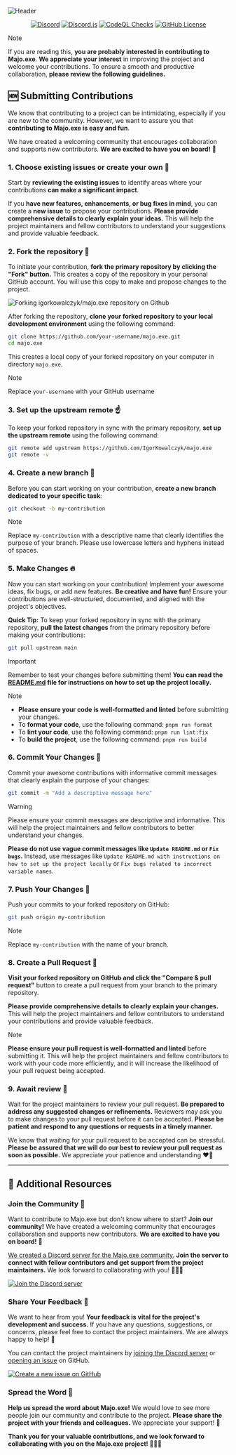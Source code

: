 ![Header](https://github.com/IgorKowalczyk/majo.exe/assets/49127376/4df57b45-2900-40e0-bf34-707170fb83bc)

<p align="center">
 <a href="https://majoexe.com/server"><img src="https://img.shields.io/discord/695282860399001640?color=%234552ef&logo=discord&label=Discord&style=flat&logoColor=fff" alt="Discord" /></a>
 <a href="https://www.npmjs.com/package/discord.js"><img src="https://img.shields.io/badge/Discord.js-v14-%234552ef?style=flat&logo=npm&logoColor=fff" alt="Discord.js" /></a>
 <a href="https://majoexe.com/"><img src="https://img.shields.io/github/actions/workflow/status/igorkowalczyk/majo.exe/codeql-analysis.yml?branch=master&style=flat&label=CodeQL&logo=github&color=%234552ef" alt="CodeQL Checks" /></a>
 <a href="https://majoexe.com"><img src="https://img.shields.io/github/license/igorkowalczyk/majo.exe?style=flat&;logo=github&label=License&color=%234552ef" alt="GitHub License" /></a>
</p>

<!-- prettier-ignore -->
> [!NOTE]
> If you are reading this, **you are probably interested in contributing to Majo.exe**. **We appreciate your interest** in improving the project and welcome your contributions. To ensure a smooth and productive collaboration, **please review the following guidelines.**

<!-- prettier-ignore-end -->

## 🆕 Submitting Contributions

We know that contributing to a project can be intimidating, especially if you are new to the community. However, we want to assure you that **contributing to Majo.exe is easy and fun**.

We have created a welcoming community that encourages collaboration and supports new contributors. **We are excited to have you on board!** 🙌

### 1. Choose existing issues or create your own 📝

Start by **reviewing the existing issues** to identify areas where your contributions **can make a significant impact**.

If you **have new features, enhancements, or bug fixes in mind**, you can create a **new issue** to propose your contributions. **Please provide comprehensive details to clearly explain your ideas.** This will help the project maintainers and fellow contributors to understand your suggestions and provide valuable feedback.

### 2. Fork the repository 🍴

To initiate your contribution, **fork the primary repository by clicking the "Fork" button.** This creates a copy of the repository in your personal GitHub account. You will use this copy to make and propose changes to the project.

![Forking igorkowalczyk/majo.exe repository on Github](https://github.com/IgorKowalczyk/majo.exe/assets/49127376/dfaedc7f-5a59-4332-b19b-5305d1c78935)

After forking the repository, **clone your forked repository to your local development environment** using the following command:

```bash
git clone https://github.com/your-username/majo.exe.git
cd majo.exe
```

This creates a local copy of your forked repository on your computer in directory `majo.exe`.

> [!NOTE]
> Replace `your-username` with your GitHub username

### 3. Set up the upstream remote ☝️

To keep your forked repository in sync with the primary repository, **set up the upstream remote** using the following command:

```bash
git remote add upstream https://github.com/IgorKowalczyk/majo.exe
git remote -v
```

### 4. Create a new branch 🔗

Before you can start working on your contribution, **create a new branch dedicated to your specific task**:

```bash
git checkout -b my-contribution
```

> [!NOTE]
> Replace `my-contribution` with a descriptive name that clearly identifies the purpose of your branch. Please use lowercase letters and hyphens instead of spaces.

### 5. Make Changes 🔥

Now you can start working on your contribution! Implement your awesome ideas, fix bugs, or add new features. **Be creative and have fun!** Ensure your contributions are well-structured, documented, and aligned with the project's objectives.

**Quick Tip:** To keep your forked repository in sync with the primary repository, **pull the latest changes** from the primary repository before making your contributions:

```bash
git pull upstream main
```

> [!IMPORTANT]
> Remember to test your changes before submitting them! **You can read the [README.md](https://github.com/igorkowalczyk/majo.exe/blob/master/README.md) file for instructions on how to set up the project locally.**

<!-- prettier-ignore -->
> [!NOTE]
> - **Please ensure your code is well-formatted and linted** before submitting your changes.
> - To **format your code**, use the following command: `pnpm run format`
> - To **lint your code**, use the following command: `pnpm run lint:fix`
> - To **build the project**, use the following command: `pnpm run build`

<!-- prettier-ignore-end -->

### 6. Commit Your Changes 📝

Commit your awesome contributions with informative commit messages that clearly explain the purpose of your changes:

```bash
git commit -m "Add a descriptive message here"
```

> [!WARNING]
> Please ensure your commit messages are descriptive and informative. This will help the project maintainers and fellow contributors to better understand your changes.
>
> **Please do not use vague commit messages like `Update README.md` or `Fix bugs`.** Instead, use messages like `Update README.md with instructions on how to set up the project locally` or `Fix bugs related to incorrect variable names`.

### 7. Push Your Changes 🚀

Push your commits to your forked repository on GitHub:

```bash
git push origin my-contribution
```

> [!NOTE]
> Replace `my-contribution` with the name of your branch.

### 8. Create a Pull Request 📩

**Visit your forked repository on GitHub and click the "Compare & pull request"** button to create a pull request from your branch to the primary repository.

**Please provide comprehensive details to clearly explain your changes.** This will help the project maintainers and fellow contributors to understand your contributions and provide valuable feedback.

<!-- prettier-ignore -->
> [!NOTE]
> **Please ensure your pull request is well-formatted and linted** before submitting it. This will help the project maintainers and fellow contributors to work with your code more efficiently, and it will increase the likelihood of your pull request being accepted.

<!-- prettier-ignore-end -->

### 9. Await review 👀

Wait for the project maintainers to review your pull request. **Be prepared to address any suggested changes or refinements.**
Reviewers may ask you to make changes to your pull request before it can be accepted. **Please be patient and respond to any questions or requests in a timely manner.**

We know that waiting for your pull request to be accepted can be stressful. **Please be assured that we will do our best to review your pull request as soon as possible.** We appreciate your patience and understanding ❤️‍🔥

---

## 📖 Additional Resources

### Join the Community 🤝

Want to contribute to Majo.exe but don't know where to start? **Join our community!** We have created a welcoming community that encourages collaboration and supports new contributors. **We are excited to have you on board!** 🙌

[We created a Discord server for the Majo.exe community.](https://majoexe.com/discord) **Join the server to connect with fellow contributors and get support from the project maintainers.** We look forward to collaborating with you! 🚀👾🙌

[![Join the Discord server](https://invidget.switchblade.xyz/sgt4QEyDxK)](https://majoexe.com/discord)

### Share Your Feedback 📣

We want to hear from you! **Your feedback is vital for the project's development and success.** If you have any questions, suggestions, or concerns, please feel free to contact the project maintainers. We are always happy to help! 🙌

You can contact the project maintainers by [joining the Discord server](https://majoexe.com/discord) or [opening an issue](https://github.com/igorkowalczyk/majo.exe/issues/new/choose) on GitHub.

[![Create a new issue on GitHub](https://github.com/IgorKowalczyk/majo.exe/assets/49127376/15422f9b-c7cc-48ef-a047-6a81c0e6c6e9)](https://github.com/igorkowalczyk/majo.exe/issues/new/choose)

### Spread the Word 📢

**Help us spread the word about Majo.exe!** We would love to see more people join our community and contribute to the project. **Please share the project with your friends and colleagues.** We appreciate your support! 🙌

**Thank you for your valuable contributions, and we look forward to collaborating with you on the Majo.exe project! 🚀👾🙌**
